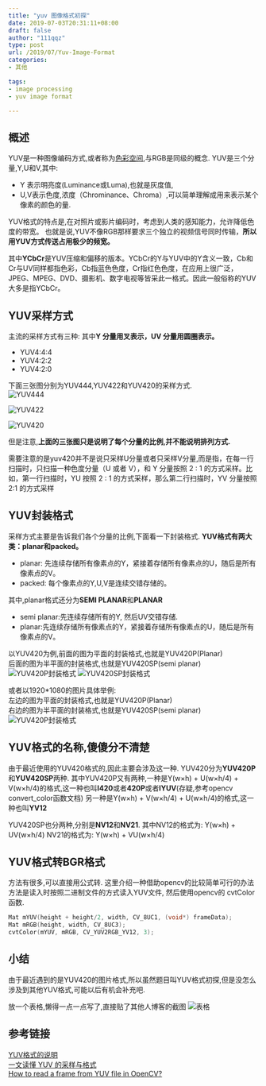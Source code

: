 ```yaml
---
title: "yuv 图像格式初探"
date: 2019-07-03T20:31:11+08:00
draft: false
author: "111qqz"
type: post
url: /2019/07/Yuv-Image-Format
categories:
- 其他

tags:
- image processing
- yuv image format

---
```


## 概述
YUV是一种图像编码方式,或者称为[色彩空间](https://zh.wikipedia.org/wiki/%E8%89%B2%E5%BD%A9%E7%A9%BA%E9%96%93),与RGB是同级的概念.
YUV是三个分量,Y,U和V,其中:

- Y 表示明亮度(Luminance或Luma),也就是灰度值,
- U,V表示色度,浓度（Chrominance、Chroma）,可以简单理解成用来表示某个像素的颜色的量.

YUV格式的特点是,在对照片或影片编码时，考虑到人类的感知能力，允许降低色度的带宽。
也就是说,YUV不像RGB那样要求三个独立的视频信号同时传输，**所以用YUV方式传送占用极少的频宽。**

其中**YCbCr**是YUV压缩和偏移的版本。YCbCr的Y与YUV中的Y含义一致，Cb和Cr与UV同样都指色彩，Cb指蓝色色度，Cr指红色色度，在应用上很广泛，JPEG、MPEG、DVD、摄影机、数字电视等皆采此一格式。因此一般俗称的YUV大多是指YCbCr。

## YUV采样方式
主流的采样方式有三种:
其中**Y 分量用叉表示，UV 分量用圆圈表示。**

- YUV4:4:4
- YUV4:2:2
- YUV4:2:0


下面三张图分别为YUV444,YUV422和YUV420的采样方式. <br>
![YUV444](https://i-msdn.sec.s-msft.com/dynimg/IC130499.gif) 

![YUV422](https://i-msdn.sec.s-msft.com/dynimg/IC84769.gif)

![YUV420](https://i-msdn.sec.s-msft.com/dynimg/IC173152.gif)

但是注意,**上面的三张图只是说明了每个分量的比例,并不能说明排列方式.**

需要注意的是yuv420并不是说只采样U分量或者只采样V分量,而是指，在每一行扫描时，只扫描一种色度分量（U 或者 V），和 Y 分量按照 2 : 1 的方式采样。比如，第一行扫描时，YU 按照 2 : 1 的方式采样，那么第二行扫描时，YV 分量按照 2:1 的方式采样


## YUV封装格式
采样方式主要是告诉我们各个分量的比例,下面看一下封装格式.
**YUV格式有两大类：planar和packed。**

- planar: 先连续存储所有像素点的Y，紧接着存储所有像素点的U，随后是所有像素点的V。
- packed: 每个像素点的Y,U,V是连续交错存储的。

其中,planar格式还分为**SEMI PLANAR**和**PLANAR**

+ semi planar:先连续存储所有的Y, 然后UV交错存储.
+ planar:先连续存储所有像素点的Y，紧接着存储所有像素点的U，随后是所有像素点的V。

以YUV420为例,前面的图为平面的封装格式,也就是YUV420P(Planar) <br>
后面的图为半平面的封装格式,也就是YUV420SP(semi planar) <br>
![YUV420P封装格式](https://blog.sunzhihao.com/YUV%E6%A0%BC%E5%BC%8F%E7%9A%84%E8%AF%B4%E6%98%8E/3.png)
![YUV420SP封装格式](https://blog.sunzhihao.com/YUV%E6%A0%BC%E5%BC%8F%E7%9A%84%E8%AF%B4%E6%98%8E/4.png)

或者以1920*1080的图片具体举例:<br>
左边的图为平面的封装格式,也就是YUV420P(Planar) <br>
右边的图为半平面的封装格式,也就是YUV420SP(semi planar) <br>
![YUV420P封装格式](https://blog.sunzhihao.com/YUV%E6%A0%BC%E5%BC%8F%E7%9A%84%E8%AF%B4%E6%98%8E/1.png)



## YUV格式的名称,傻傻分不清楚
由于最近使用的YUV420格式的,因此主要会涉及这一种.
YUV420分为**YUV420P**和**YUV420SP**两种.
其中YUV420P又有两种,一种是Y(w×h) + U(w×h/4) + V(w×h/4)的格式,这一种也叫**I420**或者**420P**或者**IYUV**(存疑,参考opencv convert_color函数文档)
另一种是Y(w×h) + V(w×h/4) + U(w×h/4)的格式,这一种也叫**YV12**

YUV420SP也分两种,分别是**NV12**和**NV21**.
其中NV12的格式为: Y(w×h) + UV(w×h/4)
NV21的格式为: Y(w×h) + VU(w×h/4)


## YUV格式转BGR格式
方法有很多,可以直接用公式转.
这里介绍一种借助opencv的比较简单可行的办法
方法是读入时按照二进制文件的方式读入YUV文件,
然后使用opencv的 cvtColor 函数.
```c++
Mat mYUV(height + height/2, width, CV_8UC1, (void*) frameData);
Mat mRGB(height, width, CV_8UC3);
cvtColor(mYUV, mRGB, CV_YUV2RGB_YV12, 3);
```

## 小结

由于最近遇到的是YUV420的图片格式,所以虽然题目叫YUV格式初探,但是没怎么涉及到其他YUV格式,可能以后有机会补充吧.

放一个表格,懒得一点一点写了,直接贴了其他人博客的截图
![表格](https://i.loli.net/2019/07/03/5d1cb4a02756074474.png)



## 参考链接
[YUV格式的说明](https://blog.sunzhihao.com/YUV%E6%A0%BC%E5%BC%8F%E7%9A%84%E8%AF%B4%E6%98%8E/) <br>
[一文读懂 YUV 的采样与格式](https://glumes.com/post/ffmpeg/understand-yuv-format/) <br>
[How to read a frame from YUV file in OpenCV?](https://stackoverflow.com/questions/2231518/how-to-read-a-frame-from-yuv-file-in-opencv/30539306#30539306)






